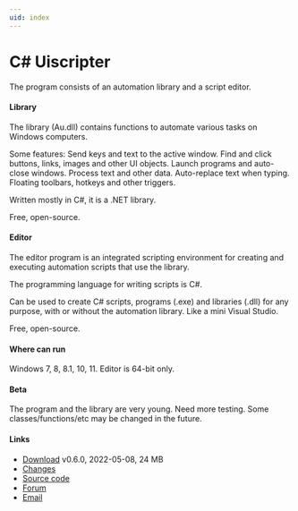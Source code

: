 ```yaml
---
uid: index
---
```


# C# Uiscripter

The program consists of an automation library and a script editor.

#### Library
The library (Au.dll) contains functions to automate various tasks on Windows computers.

Some features: Send keys and text to the active window. Find and click buttons, links, images and other UI objects. Launch programs and auto-close windows. Process text and other data. Auto-replace text when typing. Floating toolbars, hotkeys and other triggers.

Written mostly in C#, it is a .NET library.

Free, open-source.

#### Editor
The editor program is an integrated scripting environment for creating and executing automation scripts that use the library.

The programming language for writing scripts is C#.

Can be used to create C# scripts, programs (.exe) and libraries (.dll) for any purpose, with or without the automation library. Like a mini Visual Studio.

Free, open-source.

#### Where can run
Windows 7, 8, 8.1, 10, 11. Editor is 64-bit only.

#### Beta
The program and the library are very young. Need more testing. Some classes/functions/etc may be changed in the future.

#### Links
- [Download](https://www.quickmacros.com/au/Uiscripter.exe) v0.6.0, 2022-05-08, 24 MB
- [Changes](https://github.com/qgindi/Au/blob/master/Other/DocFX/_doc/changes/)
- [Source code](https://github.com/qgindi/Au)
- [Forum](https://www.quickmacros.com/forum/forumdisplay.php?fid=19)
- [Email](mailto:support@quickmacros.com)
